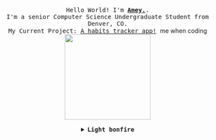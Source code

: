<p align="center">
  <br>
  <samp>
    Hello World! I'm <b><a rel="nofollow noopener noreferrer" target="_blank" href="ameyerd.github.io">Amey.</a></b>.
    <br>I'm a senior Computer Science Undergraduate Student from Denver, CO.<br>
    My Current Project: <a href="https://github.com/ameyerd/habits">A habits tracker app!</a>

</samp>
  me when coding
  <img src="https://c.tenor.com/22kpo3lzTu0AAAAi/sofacha.gif" width="200"/>

</p>


<details align="center">

<summary> <b> <samp> Light bonfire </samp></b></summary>
<samp>

<img src="https://c.tenor.com/q9s_XmoedE8AAAAi/piske-usagi.gif" width="200"/>

</samp>
</details>

